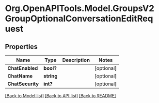 # Org.OpenAPITools.Model.GroupsV2GroupOptionalConversationEditRequest

## Properties

Name | Type | Description | Notes
------------ | ------------- | ------------- | -------------
**ChatEnabled** | **bool?** |  | [optional] 
**ChatName** | **string** |  | [optional] 
**ChatSecurity** | **int?** |  | [optional] 

[[Back to Model list]](../README.md#documentation-for-models) [[Back to API list]](../README.md#documentation-for-api-endpoints) [[Back to README]](../README.md)

